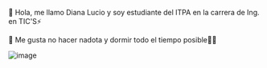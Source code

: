👋 Hola, me llamo Diana Lucio y soy estudiante del ITPA en la carrera de Ing. en TIC'S⚡

👀 Me gusta no hacer nadota y dormir todo el tiempo posible🥰💞️

![image](https://github.com/user-attachments/assets/950d116f-23ec-454f-814f-ca4221b6f27d)
<!---
Diana-Lucio/Diana-Lucio is a ✨ special ✨ repository because its `README.md` (this file) appears on your GitHub profile.
You can click the Preview link to take a look at your changes.
--->
